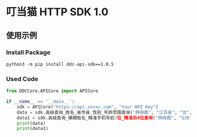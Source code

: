 
# 叮当猫 HTTP SDK 1.0

## 使用示例

### Install Package
`python3 -m pip install ddc-api-sdk==1.0.5`

### Used Code
```python
from DDCCore.APICore import APICore

if __name__ == '__main__':
    sdk = APICore("https://api.xxxxx.com", "Your API Key")
    data = sdk.高级查询_姓名_省市县_性别_年龄范围查询("杨晓霞", "江苏省", "女", 18, 25)
    data1 = sdk.高级查询_模糊姓名_精准手机号前3位_精准后4位查询("杨晓霞", "136", "8823")
    print(data)
    print(data1)
```